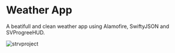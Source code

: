 # Weather App

A beatifull and clean weather app using Alamofire, SwiftyJSON and SVProgreeHUD.

![strvproject](https://user-images.githubusercontent.com/29552154/34340943-a7771fce-e96b-11e7-8308-d416e4afe8b9.gif)


